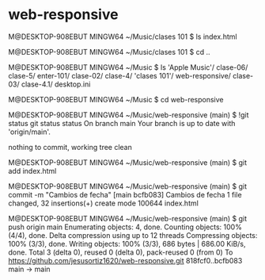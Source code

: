 # web-responsive
M@DESKTOP-908EBUT MINGW64 ~/Music/clases 101
$ ls
index.html

M@DESKTOP-908EBUT MINGW64 ~/Music/clases 101
$ cd ..

M@DESKTOP-908EBUT MINGW64 ~/Music
$ ls
'Apple Music'/   clase-06/    clase-5/       enter-101/
 clase-02/       clase-4/    'clases 101'/   web-responsive/
 clase-03/       clase-4.1/   desktop.ini

M@DESKTOP-908EBUT MINGW64 ~/Music
$ cd web-responsive

M@DESKTOP-908EBUT MINGW64 ~/Music/web-responsive (main)
$ !git status
git status  status
On branch main
Your branch is up to date with 'origin/main'.

nothing to commit, working tree clean

M@DESKTOP-908EBUT MINGW64 ~/Music/web-responsive (main)
$ git add index.html

M@DESKTOP-908EBUT MINGW64 ~/Music/web-responsive (main)
$ git commit -m "Cambios de fecha"
[main bcfb083] Cambios de fecha
 1 file changed, 32 insertions(+)
 create mode 100644 index.html

M@DESKTOP-908EBUT MINGW64 ~/Music/web-responsive (main)
$ git push origin main
Enumerating objects: 4, done.
Counting objects: 100% (4/4), done.
Delta compression using up to 12 threads
Compressing objects: 100% (3/3), done.
Writing objects: 100% (3/3), 686 bytes | 686.00 KiB/s, done.
Total 3 (delta 0), reused 0 (delta 0), pack-reused 0 (from 0)
To https://github.com/jesusortiz1620/web-responsive.git
   818fcf0..bcfb083  main -> main

